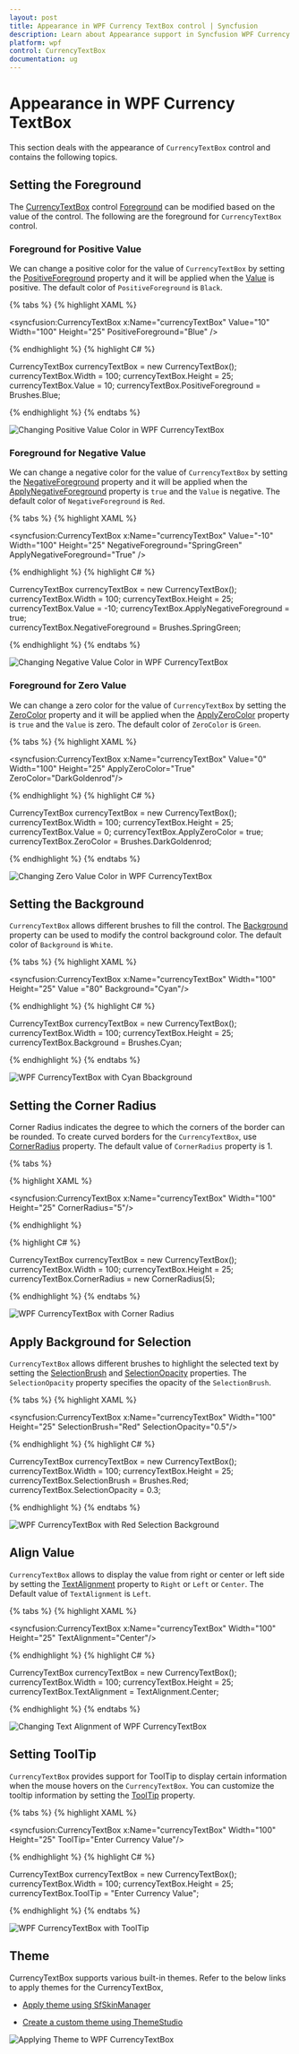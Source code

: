 ```yaml
---
layout: post
title: Appearance in WPF Currency TextBox control | Syncfusion
description: Learn about Appearance support in Syncfusion WPF Currency TextBox control, its elements and more details.
platform: wpf
control: CurrencyTextBox
documentation: ug
---
```


# Appearance in WPF Currency TextBox

This section deals with the appearance of `CurrencyTextBox` control and contains the following topics.

## Setting the Foreground

The [CurrencyTextBox](https://www.syncfusion.com/wpf-ui-controls/currency-textbox) control [Foreground](https://docs.microsoft.com/en-us/dotnet/api/system.windows.controls.control.foreground?view=netframework-4.8) can be modified based on the value of the control. The following are the foreground for `CurrencyTextBox` control.

### Foreground for Positive Value

We can change a positive color for the value of `CurrencyTextBox` by setting the [PositiveForeground](https://help.syncfusion.com/cr/wpf/Syncfusion.Windows.Shared.EditorBase.html#Syncfusion_Windows_Shared_EditorBase_PositiveForeground) property and it will be applied when the [Value](https://help.syncfusion.com/cr/wpf/Syncfusion.Windows.Shared.CurrencyTextBox.html#Syncfusion_Windows_Shared_CurrencyTextBox_Value) is positive. The default color of `PositiveForeground` is `Black`.

{% tabs %}
{% highlight XAML %}

<syncfusion:CurrencyTextBox x:Name="currencyTextBox" Value="10" Width="100" Height="25" PositiveForeground="Blue" />

{% endhighlight %}
{% highlight C# %}

CurrencyTextBox currencyTextBox = new CurrencyTextBox();
currencyTextBox.Width = 100;
currencyTextBox.Height = 25;
currencyTextBox.Value = 10;
currencyTextBox.PositiveForeground = Brushes.Blue;

{% endhighlight %}
{% endtabs %}

![Changing Positive Value Color in WPF CurrencyTextBox](Appearance_images/wpf-currency-textbox-positive-color.png)

### Foreground for Negative Value

We can change a negative color for the value of `CurrencyTextBox` by setting the [NegativeForeground](https://help.syncfusion.com/cr/wpf/Syncfusion.Windows.Shared.EditorBase.html#Syncfusion_Windows_Shared_EditorBase_NegativeForeground) property and it will be applied when the [ApplyNegativeForeground](https://help.syncfusion.com/cr/wpf/Syncfusion.Windows.Shared.EditorBase.html#Syncfusion_Windows_Shared_EditorBase_ApplyNegativeForeground) property is `true` and the `Value` is negative. The default color of `NegativeForeground` is `Red`.

{% tabs %}
{% highlight XAML %}

<syncfusion:CurrencyTextBox x:Name="currencyTextBox" Value="-10" Width="100" Height="25"
                          NegativeForeground="SpringGreen" ApplyNegativeForeground="True" />

{% endhighlight %}
{% highlight C# %}

CurrencyTextBox currencyTextBox = new CurrencyTextBox();
currencyTextBox.Width = 100;
currencyTextBox.Height = 25;
currencyTextBox.Value = -10;
currencyTextBox.ApplyNegativeForeground = true;   
currencyTextBox.NegativeForeground = Brushes.SpringGreen;

{% endhighlight %}
{% endtabs %}

![Changing Negative Value Color in WPF CurrencyTextBox](Appearance_images/wpf-currency-textbox-negative-color.png)

### Foreground for Zero Value

We can change a zero color for the value of `CurrencyTextBox` by setting the [ZeroColor](https://help.syncfusion.com/cr/wpf/Syncfusion.Windows.Shared.EditorBase.html#Syncfusion_Windows_Shared_EditorBase_ZeroColor) property and it will be applied when the [ApplyZeroColor](https://help.syncfusion.com/cr/wpf/Syncfusion.Windows.Shared.EditorBase.html#Syncfusion_Windows_Shared_EditorBase_ApplyZeroColor) property is `true` and the `Value` is zero.
The default color of `ZeroColor` is `Green`. 

{% tabs %}
{% highlight XAML %}

<syncfusion:CurrencyTextBox x:Name="currencyTextBox" Value="0" Width="100" Height="25"
                          ApplyZeroColor="True" ZeroColor="DarkGoldenrod"/>

{% endhighlight %}
{% highlight C# %}

CurrencyTextBox currencyTextBox = new CurrencyTextBox();
currencyTextBox.Width = 100;
currencyTextBox.Height = 25;
currencyTextBox.Value = 0;
currencyTextBox.ApplyZeroColor = true;
currencyTextBox.ZeroColor = Brushes.DarkGoldenrod;

{% endhighlight %}
{% endtabs %}

![Changing Zero Value Color in WPF CurrencyTextBox](Appearance_images/wpf-currency-textbox-zero-color.png)

## Setting the Background

`CurrencyTextBox` allows different brushes to fill the control. The [Background](https://docs.microsoft.com/en-us/dotnet/api/system.windows.controls.control.background?view=netframework-4.8) property can be used to modify the control background color. The default color of `Background` is `White`.

{% tabs %}
{% highlight XAML %}

<syncfusion:CurrencyTextBox x:Name="currencyTextBox" Width="100"
                          Height="25" Value ="80" Background="Cyan"/>

{% endhighlight %}
{% highlight C# %}

CurrencyTextBox currencyTextBox = new CurrencyTextBox();
currencyTextBox.Width = 100;
currencyTextBox.Height = 25;
currencyTextBox.Background = Brushes.Cyan;

{% endhighlight %}
{% endtabs %}

![WPF CurrencyTextBox with Cyan Bbackground](Appearance_images/wpf-currency-textbox-background.png)

## Setting the Corner Radius

Corner Radius indicates the degree to which the corners of the border can be rounded. To create curved borders for the `CurrencyTextBox`, use [CornerRadius](https://help.syncfusion.com/cr/wpf/Syncfusion.Windows.Shared.EditorBase.html#Syncfusion_Windows_Shared_EditorBase_CornerRadius) property. The default value of `CornerRadius` property is 1.

{% tabs %}

{% highlight XAML %}

<syncfusion:CurrencyTextBox x:Name="currencyTextBox" Width="100" Height="25" CornerRadius="5"/>

{% endhighlight %}

{% highlight C# %}

CurrencyTextBox currencyTextBox = new CurrencyTextBox();
currencyTextBox.Width = 100;
currencyTextBox.Height = 25;
currencyTextBox.CornerRadius = new CornerRadius(5);  

{% endhighlight %}
{% endtabs %}

![WPF CurrencyTextBox with Corner Radius](Appearance_images/wpf-currency-textbox-corner-radius.png)

## Apply Background for Selection

`CurrencyTextBox` allows different brushes to highlight the selected text by setting the [SelectionBrush](https://docs.microsoft.com/en-us/dotnet/api/system.windows.controls.primitives.textboxbase.selectionbrush?view=netframework-4.8) and [SelectionOpacity](https://docs.microsoft.com/en-us/dotnet/api/system.windows.controls.primitives.textboxbase.selectionopacity?view=netframework-4.8) properties. The `SelectionOpacity` property specifies the opacity of the `SelectionBrush`.

{% tabs %}
{% highlight XAML %}

<syncfusion:CurrencyTextBox x:Name="currencyTextBox" Width="100" Height="25" SelectionBrush="Red" SelectionOpacity="0.5"/>

{% endhighlight %}
{% highlight C# %}

CurrencyTextBox currencyTextBox = new CurrencyTextBox();
currencyTextBox.Width = 100;
currencyTextBox.Height = 25;
currencyTextBox.SelectionBrush = Brushes.Red;
currencyTextBox.SelectionOpacity = 0.3;

{% endhighlight %}
{% endtabs %}

![WPF CurrencyTextBox with Red Selection Background](Appearance_images/wpf-currency-textbox-selection.png)

## Align Value

`CurrencyTextBox` allows to display the value from right or center or left side by setting the [TextAlignment](https://docs.microsoft.com/en-us/dotnet/api/system.windows.controls.textblock.textalignment?view=netframework-4.8) property to `Right` or `Left` or `Center`. The Default value of `TextAlignment` is `Left`.

{% tabs %}
{% highlight XAML %}

<syncfusion:CurrencyTextBox x:Name="currencyTextBox" Width="100" Height="25" TextAlignment="Center"/>

{% endhighlight %}
{% highlight C# %}

CurrencyTextBox currencyTextBox = new CurrencyTextBox();
currencyTextBox.Width = 100;
currencyTextBox.Height = 25;
currencyTextBox.TextAlignment = TextAlignment.Center;

{% endhighlight %}
{% endtabs %}

![Changing Text Alignment of WPF CurrencyTextBox](Appearance_images/wpf-currency-textbox-text-alignment.png)

## Setting ToolTip

`CurrencyTextBox` provides support for ToolTip to display certain information when the mouse hovers on the `CurrencyTextBox`. You can customize the tooltip information by setting the [ToolTip](https://docs.microsoft.com/en-us/dotnet/api/system.windows.controls.tooltip?view=netframework-4.8) property.

{% tabs %}
{% highlight XAML %}

<syncfusion:CurrencyTextBox x:Name="currencyTextBox" Width="100" Height="25" ToolTip="Enter Currency Value"/>

{% endhighlight %}
{% highlight C# %}

CurrencyTextBox currencyTextBox = new CurrencyTextBox();
currencyTextBox.Width = 100;
currencyTextBox.Height = 25;
currencyTextBox.ToolTip = "Enter Currency Value";

{% endhighlight %}
{% endtabs %}

![WPF CurrencyTextBox with ToolTip](Appearance_images/wpf-currency-textbox-tooltip.png)

## Theme

CurrencyTextBox supports various built-in themes. Refer to the below links to apply themes for the CurrencyTextBox,

  * [Apply theme using SfSkinManager](https://help.syncfusion.com/wpf/themes/skin-manager)
	
  * [Create a custom theme using ThemeStudio](https://help.syncfusion.com/wpf/themes/theme-studio#creating-custom-theme)

 ![Applying Theme to WPF CurrencyTextBox](Getting-Started_images/wpf-currency-textbox-theme.png)
